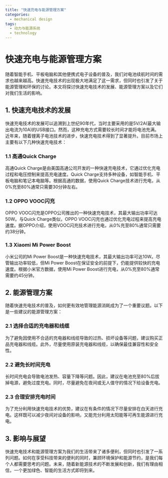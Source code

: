 ```yaml
---  
title: "快速充电与能源管理方案"  
categories:  
  - mechanical design  
tags: 
  - 动力与能源系统 
  - technology  
---  
```


# 快速充电与能源管理方案

随着智能手机、平板电脑和其他便携式电子设备的普及，我们对电池续航时间的需求也越来越高。快速充电技术的出现极大地满足了这一需求，但同时也引发了关于能源管理和环保的讨论。本文将探讨快速充电技术的发展、能源管理方案以及它们对我们生活的影响。

## 1. 快速充电技术的发展

快速充电技术的发展可以追溯到上世纪90年代，当时主要采用的是5V/2A(最大输出电流为10A)的USB接口。然而，这种充电方式需要较长时间才能将电池充满。近年来，随着锂离子电池技术的进步，快速充电技术得到了显著提升。目前市场上主要有以下几种快速充电技术：

### 1.1 高通Quick Charge

高通Quick Charge是由美国高通公司开发的一种快速充电技术，它通过优化充电过程和电压控制来提高充电速度。Quick Charge支持多种设备，如智能手机、平板电脑和笔记本电脑等。根据高通的数据，使用Quick Charge技术进行充电，从0%充至80%通常只需要30分钟左右。

### 1.2 OPPO VOOC闪充

OPPO VOOC闪充是OPPO公司推出的一种快速充电技术，其最大输出功率可达50W。与Quick Charge类似，OPPO VOOC闪充也通过优化充电过程来提高充电速度。据OPPO介绍，使用VOOC闪充技术进行充电，从0%充至80%通常只需要约38分钟。

### 1.3 Xiaomi Mi Power Boost

小米公司的Mi Power Boost是一种快速充电技术，其最大输出功率可达10W。尽管输出功率较低，但Mi Power Boost在保证安全的前提下，仍能提供较快的充电速度。根据小米官方数据，使用Mi Power Boost进行充电，从0%充至80%通常需要约45分钟。

## 2. 能源管理方案

随着快速充电技术的普及，如何更有效地管理能源消耗成为了一个重要议题。以下是一些建议的能源管理方案：

### 2.1 选择合适的充电器和线缆

为了避免因使用不合适的充电器和线缆导致的过热、损坏设备等问题，建议购买正品充电器和线缆。此外，尽量使用原装充电器和线缆，以确保最佳兼容性和安全性。

### 2.2 避免长时间充电

长时间充电会导致电池发热、容量下降等问题。因此，建议在电池充至80%后拔掉电源，避免过度充电。同时，尽量避免在夜间或无人值守的情况下给设备充电。

### 2.3 合理安排充电时间

为了充分利用快速充电技术的优势，建议在有条件的情况下尽量安排在白天进行充电。这样既可以减少夜间对设备的影响，又能充分利用太阳能等可再生能源进行充电。

## 3. 影响与展望

快速充电技术和能源管理方案为我们的生活带来了诸多便利，但同时也引发了一系列问题。如何在享受科技带来的便利的同时，兼顾环境保护和能源节约，是我们每个人都需要思考的问题。未来，随着新能源技术的不断发展和创新，我们有理由相信，一个更加绿色、智能的生活方式即将到来。 
